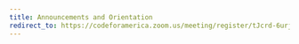 ```yaml
---
title: Announcements and Orientation
redirect_to: https://codeforamerica.zoom.us/meeting/register/tJcrd-6urj8oHNc50Y2CYkoFAz6L8VmjrEBq
---
```

